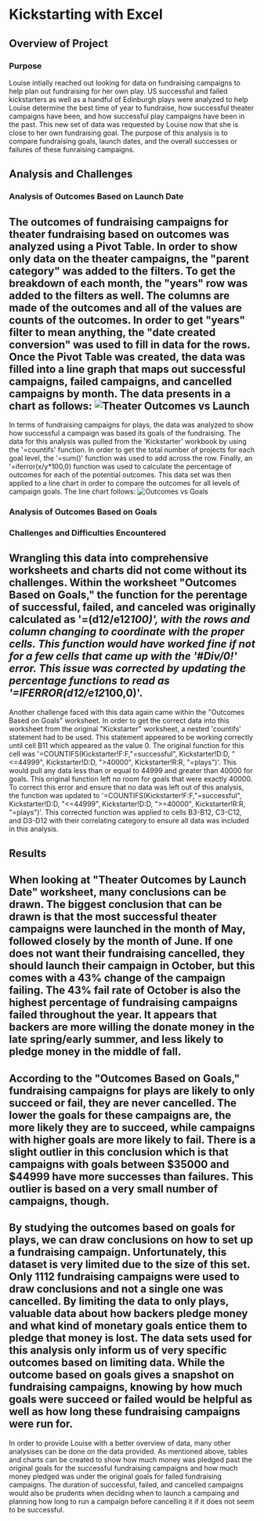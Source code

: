 
# Kickstarting with Excel

## Overview of Project

### Purpose

Louise intially reached out looking for data on fundraising campaigns to help plan out fundraising for her own play. US successful and failed kickstarters as well as a handful of Edinburgh plays were analyzed to help Louise determine the best time of year to fundraise, how successful theater campaigns have been, and how successful play campaigns have been in the past. This new set of data was requested by Louise now that she is close to her own fundraising goal. The purpose of this analysis is to compare fundraising goals, launch dates, and the overall successes or failures of these funraising campaigns. 

## Analysis and Challenges

### Analysis of Outcomes Based on Launch Date

The outcomes of fundraising campaigns for theater fundraising based on outcomes was analyzed using a Pivot Table. In order to show only data on the theater campaigns, the "parent category" was added to the filters. To get the breakdown of each month, the "years" row was added to the filters as well. The columns are made of the outcomes and all of the values are counts of the outcomes. In order to get "years" filter to mean anything, the "date created conversion" was used to fill in data for the rows. Once the Pivot Table was created, the data was filled into a line graph that maps out successful campaigns, failed campaigns, and cancelled campaigns by month. The data presents in a chart as follows: 
![Theater Outcomes vs Launch](https://user-images.githubusercontent.com/88064181/128584155-6d14de70-b82d-405f-abdb-5c67c7357617.png)
---
In terms of fundraising campaigns for plays, the data was analyzed to show how successful a campaign was based its goals of the fundraising. The data for this analysis was pulled from the 'Kickstarter' workbook by using the '=countifs' function. In order to get the total number of projects for each goal level,  the '=sum()' function was used to add across the row. Finally, an '=iferror(x/y*100,0) function was used to calculate the percentage of outcomes for each of the potential outcomes. This data set was then applied to a line chart in order to compare the outcomes for all levels of campaign goals. The line chart follows:
![Outcomes vs Goals](https://user-images.githubusercontent.com/88064181/128584274-2d47e9e7-5639-4f80-8842-1940a8de5b1d.png)

### Analysis of Outcomes Based on Goals

### Challenges and Difficulties Encountered

Wrangling this data into comprehensive worksheets and charts did not come without its challenges. Within the worksheet "Outcomes Based on Goals," the function for the perentage of successful, failed, and canceled was originally calculated as '=(d12/e12*100)', with the rows and column changing to coordinate with the proper cells. This function would have worked fine if not for a few cells that came up with the '#Div/0!' error. This issue was corrected by updating the percentage functions to read as '=IFERROR(d12/e12*100,0)'. 
---
Another challenge faced with this data again came within the "Outcomes Based on Goals" worksheet. In order to get the correct data into this worksheet from the original "Kickstarter" worksheet, a nested 'countifs' statement had to be used. This statement appeared to be working correctly until cell B11 which appeared as the value 0. The original function for this cell was '=COUNTIFS(Kickstarter!F:F,"=successful", Kickstarter!D:D, "<=44999", Kickstarter!D:D, ">40000", Kickstarter!R:R, "=plays")'. This would pull any data less than or equal to 44999 and greater than 40000 for goals.  This original function left no room for goals that were exactly 40000. To correct this error and ensure that no data was left out of this analysis, the function was updated to '=COUNTIFS(Kickstarter!F:F,"=successful", Kickstarter!D:D, "<=44999", Kickstarter!D:D, ">=40000", Kickstarter!R:R, "=plays")'. This corrected function was applied to cells B3-B12, C3-C12, and D3-D12 with their correlating category to ensure all data was included in this analysis. 

## Results

When looking at "Theater Outcomes by Launch Date" worksheet, many conclusions can be drawn. The biggest conclusion that can be drawn is that the most successful theater campaigns were launched in the month of May, followed closely by the month of June. If one does not want their fundraising cancelled, they should  launch their campaign in October, but this comes with a 43% change of the campaign failing. The 43% fail rate of October is also the highest percentage of fundraising campaigns failed throughout the year. It appears that backers are more willing the donate money in the late spring/early summer, and less likely to pledge money in the middle of fall. 
---
According to the "Outcomes Based on Goals," fundraising campaigns for plays are likely to only succeed or fail, they are never cancelled. The lower the goals for these campaigns are, the more likely they are to succeed, while campaigns with higher goals are more likely to fail. There is a slight outlier in this conclusion which is that campaigns with goals between $35000 and $44999 have more successes than failures. This outlier is based on a very small number of campaigns, though. 
---
By studying the outcomes based on goals for plays, we can draw conclusions on how to set up a fundraising campaign. Unfortunately, this dataset is very limited due to the size of this set. Only 1112 fundraising campaigns were used to draw conclusions and not a single one was cancelled. By limiting the data to only plays, valuable data about how backers pledge money and what kind of monetary goals entice them to pledge that money is lost. The data sets used for this analysis only inform us of very specific outcomes based on limiting data. While the outcome based on goals gives a snapshot on fundraising campaigns, knowing by how much goals were succeed or failed would be helpful as well as how long these fundraising campaigns were run for. 
---
In order to provide Louise with a better overview of data, many other analysises can be done on the data provided. As mentioned above, tables and charts can be created to show how much money was pledged past the original goals for the successful fundraising campaigns and how much money pledged was under the original goals for failed fundraising campaigns. The duration of successful, failed, and cancelled campaigns would also be prudents when deciding when to launch a campaing and planning how long to run a campaign before cancelling it if it does not seem to be successful. 

